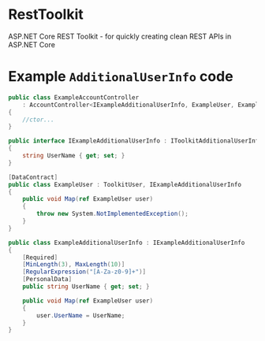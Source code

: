 # RestToolkit
ASP.NET Core REST Toolkit - for quickly creating clean REST APIs in ASP.NET Core 

# Example `AdditionalUserInfo` code

```C#
public class ExampleAccountController 
	: AccountController<IExampleAdditionalUserInfo, ExampleUser, ExampleAdditionalUserInfo>
{
	//ctor...
}

public interface IExampleAdditionalUserInfo : IToolkitAdditionalUserInfo<ExampleUser>
{
    string UserName { get; set; }
}

[DataContract]
public class ExampleUser : ToolkitUser, IExampleAdditionalUserInfo
{
    public void Map(ref ExampleUser user)
    {
        throw new System.NotImplementedException();
    }
}

public class ExampleAdditionalUserInfo : IExampleAdditionalUserInfo
{
    [Required]
    [MinLength(3), MaxLength(10)]
    [RegularExpression("[A-Za-z0-9]+")]
    [PersonalData]
    public string UserName { get; set; }

    public void Map(ref ExampleUser user)
    {
        user.UserName = UserName;
    }
}
```